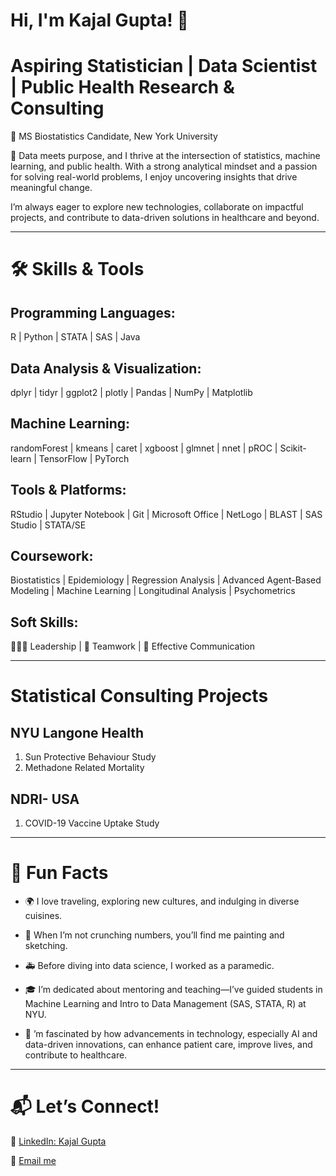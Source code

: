 # Hi, I'm Kajal Gupta! 👋

# Aspiring Statistician | Data Scientist | Public Health Research & Consulting

📍 MS Biostatistics Candidate, New York University

🔢 Data meets purpose, and I thrive at the intersection of statistics, machine learning, and public health. With a strong analytical mindset and a passion for solving real-world problems, I enjoy uncovering insights that drive meaningful change.

I’m always eager to explore new technologies, collaborate on impactful projects, and contribute to data-driven solutions in healthcare and beyond.

---
# 🛠 Skills & Tools

## Programming Languages:
R | Python | STATA | SAS | Java

## Data Analysis & Visualization:
dplyr | tidyr | ggplot2 | plotly | Pandas | NumPy | Matplotlib

## Machine Learning:
randomForest | kmeans | caret | xgboost | glmnet | nnet | pROC | Scikit-learn | TensorFlow | PyTorch

## Tools & Platforms:
RStudio | Jupyter Notebook | Git | Microsoft Office | NetLogo | BLAST | SAS Studio | STATA/SE

## Coursework:
 Biostatistics | Epidemiology | Regression Analysis | Advanced Agent-Based Modeling | Machine Learning | Longitudinal Analysis | Psychometrics

## Soft Skills:
🧑‍🤝‍🧑 Leadership | 🤝 Teamwork | 💬 Effective Communication

---
#  Statistical Consulting Projects 
## NYU Langone Health 
1. Sun Protective Behaviour Study
2.  Methadone Related Mortality

## NDRI- USA
1. COVID-19 Vaccine Uptake Study 
---
# 🎨 Fun Facts

- 🌍 I love traveling, exploring new cultures, and indulging in diverse cuisines.

- 🎨 When I’m not crunching numbers, you’ll find me painting and sketching.

- 🚑 Before diving into data science, I worked as a paramedic.

- 🎓 I’m dedicated about mentoring and teaching—I’ve guided students in Machine Learning and Intro to Data Management (SAS, STATA, R) at NYU.

- 🏥 ’m fascinated by how advancements in technology, especially AI and data-driven innovations, can enhance patient care, improve lives, and contribute to healthcare.

---
# 📬 Let’s Connect!

💼 [LinkedIn: Kajal Gupta](https://www.linkedin.com/in/kajalgupta37/)
 
📧 [Email me](mailto:kajal0307gupta@gmail.com)


